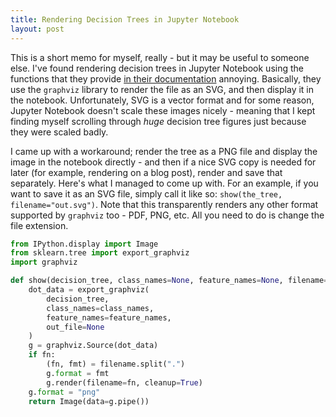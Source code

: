 ```yaml
---
title: Rendering Decision Trees in Jupyter Notebook
layout: post
---
```


This is a short memo for myself, really - but it may be useful to someone else.
I've found rendering decision trees in Jupyter Notebook using the functions
that they provide [in their documentation][skl-dt] annoying. Basically, they
use the `graphviz` library to render the file as an SVG, and then display it in
the notebook. Unfortunately, SVG is a vector format and for some reason,
Jupyter Notebook doesn't scale these images nicely - meaning that I kept
finding myself scrolling through *huge* decision tree figures just because they
were scaled badly.

<!-- more -->

I came up with a workaround; render the tree as a PNG file and display the
image in the notebook directly - and then if a nice SVG copy is needed for
later (for example, rendering on a blog post), render and save that separately.
Here's what I managed to come up with. For an example, if you want to save it
as an SVG file, simply call it like so: `show(the_tree, filename="out.svg")`.
Note that this transparently renders any other format supported by `graphviz`
too - PDF, PNG, etc. All you need to do is change the file extension.

```python
from IPython.display import Image
from sklearn.tree import export_graphviz
import graphviz

def show(decision_tree, class_names=None, feature_names=None, filename=None):
    dot_data = export_graphviz(
        decision_tree,
        class_names=class_names,
        feature_names=feature_names,
        out_file=None
    )
    g = graphviz.Source(dot_data)
    if fn:
        (fn, fmt) = filename.split(".")
        g.format = fmt
        g.render(filename=fn, cleanup=True)
    g.format = "png"
    return Image(data=g.pipe())
```

[skl-dt]: http://scikit-learn.org/stable/modules/tree.html#classification
